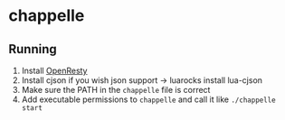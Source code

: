 chappelle
=========

Running
-------

1. Install [OpenResty](http://openresty.org/#Installation)
2. Install cjson if you wish json support -> luarocks install lua-cjson
2. Make sure the PATH in the `chappelle` file is correct
3. Add executable permissions to `chappelle` and call it like `./chappelle start`
